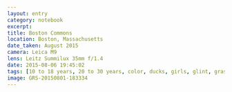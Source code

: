 ```yaml
--- 
layout: entry
category: notebook
excerpt:
title: Boston Commons
location: Boston, Massachusetts
date_taken: August 2015
camera: Leica M9
lens: Leitz Summilux 35mm f/1.4
date: 2015-08-06 19:45:02
tags: [10 to 18 years, 20 to 30 years, color, ducks, girls, glint, grass, green, lake, red, reflection, summer, sun, sunlight, water, willow tree]
image: GRS-20150801-183334
---
```


